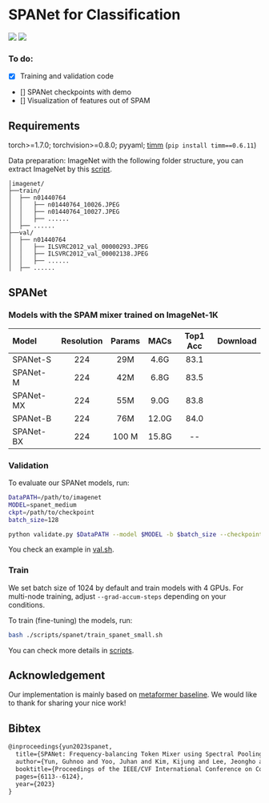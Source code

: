 # SPANet for Classification 

<p align="left">
<a href="https://arxiv.org/abs/2308.11568" alt="arXiv">
    <img src="https://img.shields.io/badge/arXiv-2308.11568-b31b1b.svg?style=flat" /></a>
<a href="https://openaccess.thecvf.com/content/ICCV2023/html/Yun_SPANet_Frequency-balancing_Token_Mixer_using_Spectral_Pooling_Aggregation_Modulation_ICCV_2023_paper.html" alt="Colab">
    <img src="https://img.shields.io/badge/ICCV_2023-open_access-blue" /></a>
</p>


### To do:
- [x] Training and validation code 
- [] SPANet checkpoints with demo
- [] Visualization of features out of SPAM



## Requirements

torch>=1.7.0; torchvision>=0.8.0; pyyaml; [timm](https://github.com/rwightman/pytorch-image-models) (`pip install timm==0.6.11`)

Data preparation: ImageNet with the following folder structure, you can extract ImageNet by this [script](https://gist.github.com/BIGBALLON/8a71d225eff18d88e469e6ea9b39cef4).

```
│imagenet/
├──train/
│  ├── n01440764
│  │   ├── n01440764_10026.JPEG
│  │   ├── n01440764_10027.JPEG
│  │   ├── ......
│  ├── ......
├──val/
│  ├── n01440764
│  │   ├── ILSVRC2012_val_00000293.JPEG
│  │   ├── ILSVRC2012_val_00002138.JPEG
│  │   ├── ......
│  ├── ......
```


## SPANet 
### Models with the SPAM mixer trained on ImageNet-1K
| Model | Resolution | Params | MACs | Top1 Acc | Download |
| :---     |   :---:    |  :---: |  :---:  |  :---:  |  :---:  |
| SPANet-S | 224 | 29M | 4.6G |  83.1 | |
| SPANet-M | 224 | 42M | 6.8G |  83.5 | |
| SPANet-MX | 224 | 55M | 9.0G |  83.8 | |
| SPANet-B | 224 | 76M | 12.0G |  84.0 |  |
| SPANet-BX | 224 | 100 M | 15.8G | --  |  |


### Validation 
To evaluate our SPANet models, run: 
```bash 
DataPATH=/path/to/imagenet 
MODEL=spanet_medium
ckpt=/path/to/checkpoint 
batch_size=128

python validate.py $DataPATH --model $MODEL -b $batch_size --checkpoint $ckpt
```
You check an example in [val.sh](./val.sh).

### Train 
We set batch size of 1024 by default and train models with 4 GPUs. For multi-node training, adjust `--grad-accum-steps` depending on your conditions. 

To train (fine-tuning) the models, run:
```bash 
bash ./scripts/spanet/train_spanet_small.sh
```
You can check more details in [scripts](./scripts/spanet).







## Acknowledgement 
Our implementation is mainly based on [metaformer baseline](https://github.com/sail-sg/metaformer). We would like to thank for sharing your nice work!


## Bibtex
```latex
@inproceedings{yun2023spanet,
  title={SPANet: Frequency-balancing Token Mixer using Spectral Pooling Aggregation Modulation},
  author={Yun, Guhnoo and Yoo, Juhan and Kim, Kijung and Lee, Jeongho and Kim, Dong Hwan},
  booktitle={Proceedings of the IEEE/CVF International Conference on Computer Vision},
  pages={6113--6124},
  year={2023}
}
```


